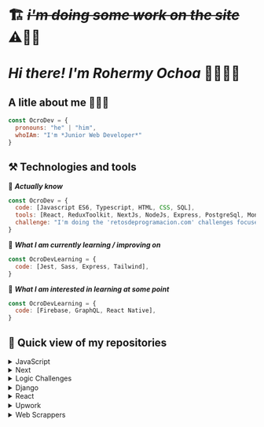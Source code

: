 # 🏗️ ~~*i'm doing some work on the site*~~ ⚠️👷‍♂️

# *Hi there! I'm Rohermy Ochoa* 👋👨🏻‍💻

## A litle about me 🧔🏻‍♂️
```javascript
const OcroDev = {
  pronouns: "he" | "him",
  whoIAm: "I'm *Junior Web Developer*"
}
```

## ⚒️ Technologies and tools

<a name="learning-now"></a>

💾 ***Actually know***

```javascript
const OcroDev = {
  code: [Javascript ES6, Typescript, HTML, CSS, SQL],
  tools: [React, ReduxToolkit, NextJs, NodeJs, Express, PostgreSql, Mongodb, Sequelize, Mongoose, Eslint, Git],
  challenge: "I'm doing the 'retosdeprogramacion.com' challenges focused on JavaScript and TypeScript"
}
```

📖  ***What I am currently learning / improving on***

```javascript
const OcroDevLearning = {
  code: [Jest, Sass, Express, Tailwind],
}
```
👾  ***What I am interested in learning at some point***
```javascript
const OcroDevLearning = {
  code: [Firebase, GraphQL, React Native],
}
```


## 🔬 Quick view of my repositories 

<details>
###  <summary> JavaScript </summary>
</details>

<details>
  <summary> Next </summary>
  
  ##### *Projects*
  
</details>

<details>
  <summary> Logic Challenges </summary>
  
  ##### *Company Challenges*
  
  ##### *JavaScript*
  
</details>

<details>
  <summary> Django <img src='https://batisteo.gallerycdn.vsassets.io/extensions/batisteo/vscode-django/1.10.0/1645525785595/Microsoft.VisualStudio.Services.Icons.Default' height='16' width='16' /></summary>
  
  ##### *Technical test*
  
  1. [*Event Manager*](https://github.com/OcroDev/event-manager_technical_test)
  
  ##### *Project*
  
  1. [Pildoras blog](https://github.com/OcroDev/pil-blog_django_project)
  
  ##### *Projects*
</details>
    
<details>
  <summary> React </summary>
  
  ##### *Projects*
  1. [*Tic-Tac-Toe*](https://github.com/OcroDev/tic-tac-toe_react_project)
  
  ##### *Technical test*
  1. [*Litle E-comerce*](https://github.com/OcroDev/little_ecomerse_react_technical_test)
  
</details>

<details>
  <summary> Upwork <img src="https://scontent-bog1-1.cdninstagram.com/v/t51.2885-19/181285074_238483928029091_5162407865909021734_n.jpg?stp=dst-jpg_s150x150&_nc_ht=scontent-bog1-1.cdninstagram.com&_nc_cat=1&_nc_ohc=-GCSQ6H6_uoAX9cjM1_&edm=AOQ1c0wBAAAA&ccb=7-5&oh=00_AfBXHVlcUBNLlVMGBENEpuKh7HxWWTJ7-bgMQqDDG9XKDA&oe=643DAB81&_nc_sid=8fd12b" height='16' width='16'/></summary>
  
  ##### *Technical test*
  1. [*Landing page*](https://github.com/OcroDev/landing-page_Upwork_technical_test)
  
</details>

<details>
  <summary> Web Scrappers <img src='https://png.pngtree.com/png-vector/20190319/ourmid/pngtree-vector-web-icon-png-image_847779.jpg' height='16' width='16' /> </summary> 
  
  1. [*XKCD Scraper*](https://github.com/OcroDev/xkcd-quick-scraper_web_scraper)
  2. [*BCV Scraper*](https://github.com/OcroDev/bcv-scraper_web_scraper)
<!--
**OcroDev/ocrodev** is a ✨ _special_ ✨ repository because its `README.md` (this file) appears on your GitHub profile.

Here are some ideas to get you started:

- 🔭 I’m currently working on ...
- 🌱 I’m currently learning ...
- 👯 I’m looking to collaborate on ...
- 🤔 I’m looking for help with ...
- 💬 Ask me about ...
- 📫 How to reach me: rohermy.ochoa@gmail.com
- 😄 Pronouns: ...
- ⚡ Fun fact: ...
-->
